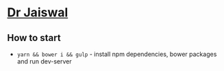# [Dr Jaiswal](http://drjaiswal-dev.surge.sh/)

## How to start
* `yarn && bower i && gulp` - install npm dependencies, bower packages and run dev-server
